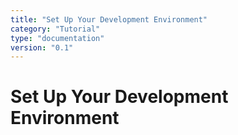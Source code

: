 ```yaml
---
title: "Set Up Your Development Environment"
category: "Tutorial"
type: "documentation"
version: "0.1"
---
```


# Set Up Your Development Environment

